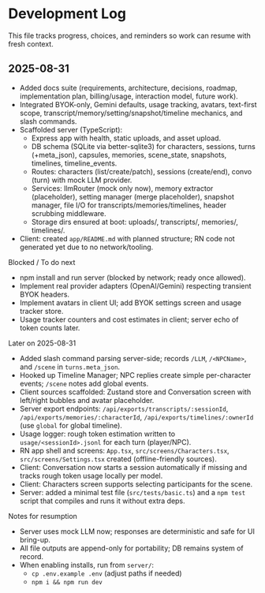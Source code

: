 # Development Log

This file tracks progress, choices, and reminders so work can resume with fresh context.

## 2025-08-31
- Added docs suite (requirements, architecture, decisions, roadmap, implementation plan, billing/usage, interaction model, future work).
- Integrated BYOK-only, Gemini defaults, usage tracking, avatars, text-first scope, transcript/memory/setting/snapshot/timeline mechanics, and slash commands.
- Scaffolded server (TypeScript):
  - Express app with health, static uploads, and asset upload.
  - DB schema (SQLite via better-sqlite3) for characters, sessions, turns (+meta_json), capsules, memories, scene_state, snapshots, timelines, timeline_events.
  - Routes: characters (list/create/patch), sessions (create/end), convo (turn) with mock LLM provider.
  - Services: llmRouter (mock only now), memory extractor (placeholder), setting manager (merge placeholder), snapshot manager, file I/O for transcripts/memories/timelines, header scrubbing middleware.
  - Storage dirs ensured at boot: uploads/, transcripts/, memories/, timelines/.
- Client: created `app/README.md` with planned structure; RN code not generated yet due to no network/tooling.

Blocked / To do next
- npm install and run server (blocked by network; ready once allowed).
- Implement real provider adapters (OpenAI/Gemini) respecting transient BYOK headers.
- Implement avatars in client UI; add BYOK settings screen and usage tracker store.
- Usage tracker counters and cost estimates in client; server echo of token counts later.

Later on 2025-08-31
- Added slash command parsing server-side; records `/LLM`, `/<NPCName>`, and `/scene` in `turns.meta_json`.
- Hooked up Timeline Manager; NPC replies create simple per-character events; `/scene` notes add global events.
- Client sources scaffolded: Zustand store and Conversation screen with left/right bubbles and avatar placeholder.
 - Server export endpoints: `/api/exports/transcripts/:sessionId`, `/api/exports/memories/:characterId`, `/api/exports/timelines/:ownerId` (use `global` for global timeline).
 - Usage logger: rough token estimation written to `usage/<sessionId>.jsonl` for each turn (player/NPC).
- RN app shell and screens: `App.tsx`, `src/screens/Characters.tsx`, `src/screens/Settings.tsx` created (offline-friendly sources).
- Client: Conversation now starts a session automatically if missing and tracks rough token usage locally per model.
- Client: Characters screen supports selecting participants for the scene.
- Server: added a minimal test file (`src/tests/basic.ts`) and a `npm test` script that compiles and runs it without extra deps.

Notes for resumption
- Server uses mock LLM now; responses are deterministic and safe for UI bring-up.
- All file outputs are append-only for portability; DB remains system of record.
- When enabling installs, run from `server/`:
  - `cp .env.example .env` (adjust paths if needed)
  - `npm i && npm run dev`
